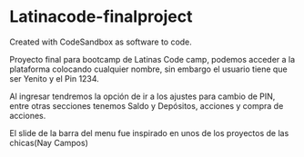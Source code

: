 # Latinacode-finalproject
Created with CodeSandbox as software to code.

Proyecto final para bootcamp de Latinas Code camp, podemos acceder a la plataforma colocando cualquier nombre, sin embargo el usuario tiene que ser Yenito y el Pin 1234.

Al ingresar tendremos la opción de ir a los ajustes para cambio de PIN, entre otras secciones tenemos Saldo y Depósitos, acciones y compra de acciones.

El slide de la barra del menu fue inspirado en unos de los proyectos de las chicas(Nay Campos)
